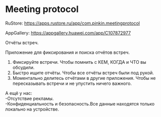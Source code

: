 # Meeting protocol
RuStore:
https://apps.rustore.ru/app/com.pinkin.meetingprotocol

AppGallery:
https://appgallery.huawei.com/app/C107872977

Отчёты встреч.

Приложение для фиксирования и поиска отчётов встреч.

1. Фиксируйте встречи. 
Чтобы помнить с КЕМ, КОГДА и ЧТО вы обсудили.
2. Быстро ищите отчёты.
Чтобы все отчёты встреч были под рукой.
3. Моментально делитесь отчётами в другие приложения. 
Чтобы не пересказывать встречи и не упустить ничего важного.

А ещё у нас:\
-Отсутствие рекламы.\
-Конфиденциальность и безопасность.Все данные находятся только локально на устройстве.
